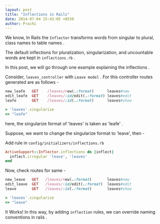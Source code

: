 ```yaml
---
layout: post
title: "Inflections in Rails"
date: 2014-07-04 15:43:05 +0530
author: Prachi
---
```


We know, In Rails  the `Inflector` transforms words from singular to plural, class names to table names .

The default inflections for pluralization, singularization, and uncountable words are kept in `inflections.rb` .

In this post, we will go through one example explaining the
inflections .

Consider, `leaves_controller` with `Leave model` . 
For this controller routes generated are as follows -

```ruby
new_leafe   GET    /leaves/new(.:format)      leaves#new
edit_leafe  GET    /leaves/:id/edit(.:format) leaves#edit
leafe       GET    /leaves/:id(.:format)      leaves#show

```

```ruby
> 'leaves'.singularize
=> "leafe"
```

here, the singularize format of 'leaves' is taken as 'leafe' .

Suppose, we want to change the singularize format to 'leave', then -

Add rule in `config/initializers/inflections.rb`

```ruby
ActiveSupport::Inflector.inflections do |inflect|
  inflect.irregular 'leave', 'leaves'
end
```

Now, check routes for same -

```ruby
new_leave   GET   /leaves/new(.:format)       leaves#new
edit_leave  GET   /leaves/:id/edit(.:format)  leaves#edit
leave       GET   /leaves/:id(.:format)       leaves#show
```

```ruby
> 'leaves'.singularize
=> "leave"
```

It Works! In this way, by adding `inflection` rules, we can override naming conventions in rails .
